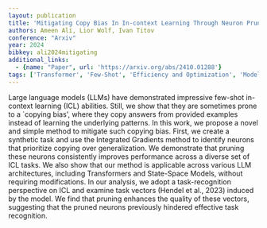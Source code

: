 ```yaml
---
layout: publication
title: 'Mitigating Copy Bias In In-context Learning Through Neuron Pruning'
authors: Ameen Ali, Lior Wolf, Ivan Titov
conference: "Arxiv"
year: 2024
bibkey: ali2024mitigating
additional_links:
  - {name: "Paper", url: 'https://arxiv.org/abs/2410.01288'}
tags: ['Transformer', 'Few-Shot', 'Efficiency and Optimization', 'Model Architecture', 'Prompting', 'Pruning', 'Reinforcement Learning', 'Ethics and Bias', 'In-Context Learning', 'Pretraining Methods']
---
```

Large language models (LLMs) have demonstrated impressive few-shot in-context
learning (ICL) abilities. Still, we show that they are sometimes prone to a
`copying bias', where they copy answers from provided examples instead of
learning the underlying patterns. In this work, we propose a novel and simple
method to mitigate such copying bias. First, we create a synthetic task and use
the Integrated Gradients method to identify neurons that prioritize copying
over generalization. We demonstrate that pruning these neurons consistently
improves performance across a diverse set of ICL tasks. We also show that our
method is applicable across various LLM architectures, including Transformers
and State-Space Models, without requiring modifications. In our analysis, we
adopt a task-recognition perspective on ICL and examine task vectors (Hendel et
al., 2023) induced by the model. We find that pruning enhances the quality of
these vectors, suggesting that the pruned neurons previously hindered effective
task recognition.
